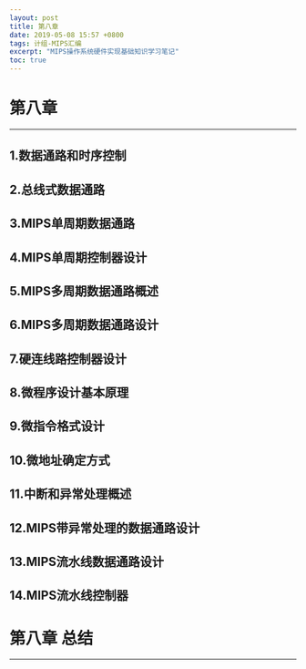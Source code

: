 ```yaml
---
layout: post
title: 第八章 
date: 2019-05-08 15:57 +0800
tags: 计组-MIPS汇编
excerpt: "MIPS操作系统硬件实现基础知识学习笔记"
toc: true
---
```

# 第八章
***
## 1.数据通路和时序控制
## 2.总线式数据通路
## 3.MIPS单周期数据通路
## 4.MIPS单周期控制器设计
## 5.MIPS多周期数据通路概述
## 6.MIPS多周期数据通路设计
## 7.硬连线路控制器设计
## 8.微程序设计基本原理
## 9.微指令格式设计
## 10.微地址确定方式
## 11.中断和异常处理概述
## 12.MIPS带异常处理的数据通路设计
## 13.MIPS流水线数据通路设计
## 14.MIPS流水线控制器
# 第八章 总结
***
